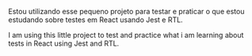 Estou utilizando esse pequeno projeto para testar e praticar o que estou estudando sobre testes em React usando Jest e RTL.

I am using this little project to test and practice what i am learning about tests in React using Jest and RTL.
